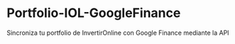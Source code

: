 # Portfolio-IOL-GoogleFinance
Sincroniza tu portfolio de InvertirOnline con Google Finance mediante la API
